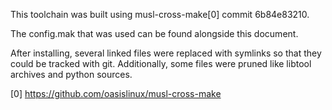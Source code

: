 This toolchain was built using musl-cross-make[0] commit 6b84e83210.

The config.mak that was used can be found alongside this document.

After installing, several linked files were replaced with symlinks so that they
could be tracked with git. Additionally, some files were pruned like libtool
archives and python sources.

[0] https://github.com/oasislinux/musl-cross-make
